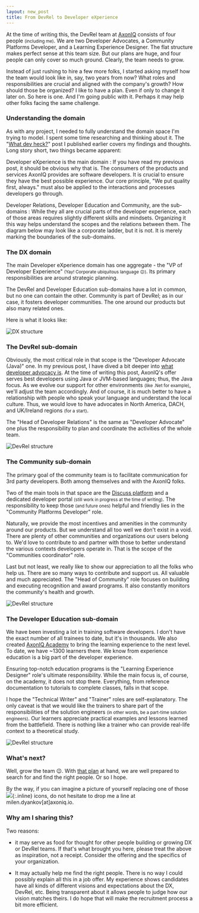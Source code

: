 ```yaml
---
layout: new_post
title: From DevRel to Developer eXperience
---
```


At the time of writing this, the DevRel team at [AxonIQ](https://axoniq.io) consists of four people <small>(including me)</small>. We are two Developer Advocates, a Community Platforms Developer, and a Learning Experience Designer. The flat structure makes perfect sense at this team size. But our plans are huge, and four people can only cover so much ground. Clearly, the team needs to grow.

Instead of just rushing to hire a few more folks, I started asking myself how the team would look like in, say, two years from now? What roles and responsibilities are crucial and aligned with the company's growth? How should those be organized? I like to have a plan. Even if only to change it later on. So here is one. And I'm going public with it. Perhaps it may help other folks facing the same challenge.

<!--more-->

### Understanding the domain

As with any project, I needed to fully understand the domain space I'm trying to model. I spent some time researching and thinking about it. The "[What dev heck?](/blog/2022/02/what_dev_heck/)" post I published earlier covers my findings and thoughts. Long story short, two things became apparent:

Developer eXperience is the main domain
: If you have read my previous post, it should be obvious why that is. The consumers of the products and services AxonIQ provides are software developers. It is crucial to ensure they have the best possible experience. Our core principle, "We put quality first, always." must also be applied to the interactions and processes developers go through.

Developer Relations, Developer Education and Community, are the sub-domains
: While they all are crucial parts of the developer experience, each of those areas requires slightly different skills and mindsets. Organizing it this way helps understand the scopes and the relations between them. The diagram below may look like a corporate ladder, but it is not. It is merely marking the boundaries of the sub-domains.


### The DX domain

The main Developer eXperience domain has one aggregate - the "VP of Developer Experience" <small>(Yay! Corporate ubiquitous language 😉)</small>. Its primary responsibilities are around strategic planning.

The DevRel and Developer Education sub-domains have a lot in common, but no one can contain the other. Community is part of DevRel; as in our case, it fosters developer communities. The one around our products but also many related ones.

Here is what it looks like:

![DX structure](/assets/2022-02-10-from_devrel_to_developer_experience/dx.png)


### The DevRel sub-domain

Obviously, the most critical role in that scope is the "Developer Advocate (Java)" one. In my previous post, I have dived a bit deeper into [what developer advocacy is](/blog/2022/01/what_dev_heck#developer-advocacy). At the time of writing this post, AxonIQ's offer serves best developers using Java or JVM-based languages; thus, the Java focus. As we evolve our support for other environments <small>(like .Net for example)</small>, we'll adjust the team accordingly. And of course, it is much better to have a relationship with people who speak your language and understand the local culture. Thus, we would love to have advocates in North America, DACH, and UK/Ireland regions <small>(for a start)</small>.

The "Head of Developer Relations" is the same as "Developer Advocate" one plus the responsibility to plan and coordinate the activities of the whole team.

![DevRel structure](/assets/2022-02-10-from_devrel_to_developer_experience/devrel.png)


### The Community sub-domain

The primary goal of the community team is to facilitate communication for 3rd party developers. Both among themselves and with the AxonIQ folks.

Two of the main tools in that space are the [Discuss platform](https://discuss.axoniq.io/) and a dedicated developer portal <small>(still work in progress at the time of writing)</small>. The responsibility to keep those <small>(and future ones)</small> helpful and friendly lies in the "Community Platforms Developer" role.

Naturally, we provide the most incentives and amenities in the community around our products. But we understand all too well we don't exist in a void. There are plenty of other communities and organizations our users belong to. We'd love to contribute to and partner with those to better understand the various contexts developers operate in. That is the scope of the "Communities coordinator" role.

Last but not least, we really like to show our appreciation to all the folks who help us. There are so many ways to contribute and support us. All valuable and much appreciated. The "Head of Community" role focuses on building and executing recognition and award programs. It also constantly monitors the community's health and growth.


![DevRel structure](/assets/2022-02-10-from_devrel_to_developer_experience/community.png)


### The Developer Education sub-domain

We have been investing a lot in training software developers. I don't have the exact number of all trainees to date, but it's in thousands. We also created [AxonIQ Academy](https://academy.axoniq.io/) to bring the learning experience to the next level. To date, we have ~1300 learners there. We know from experience education is a big part of the developer experience.

Ensuring top-notch education programs is the "Learning Experience Designer" role's ultimate responsibility. While the main focus is, of course, on the academy, it does not stop there. Everything, from reference documentation to tutorials to complete classes, falls in that scope.

I hope the "Technical Writer" and "Trainer" roles are self-explanatory. The only caveat is that we would like the trainers to share part of the responsibilities of the solution engineers <small>(in other words, be a part-time solution engineers)</small>. Our learners appreciate practical examples and lessons learned from the battlefield. There is nothing like a trainer who can provide real-life context to a theoretical study.


![DevRel structure](/assets/2022-02-10-from_devrel_to_developer_experience/education.png)

### What's next?

Well, grow the team 😉. With [that plan](https://www.mindomo.com/mindmap/developer-experience-team-a624d1da224d4489b88bc61f8bc21270) at hand, we are well prepared to search for and find the right people. Or so I hope.

By the way, if you can imagine a picture of yourself replacing one of those ![](https://cdn2.iconfinder.com/data/icons/business-communication-1/100/business_employee_add_addition_sum_hire_new-20.png){:.inline} icons, do not hesitate to drop me a line at milen.dyankov[at]axoniq.io.

### Why am I sharing this?

Two reasons:

 - it may serve as food for thought for other people building or growing DX or DevRel teams. If that's what brought you here, please treat the above as inspiration, not a receipt. Consider the offering and the specifics of your organization.

 - It may actually help me find the right people. There is no way I could possibly explain all this in a job offer. My experience shows candidates have all kinds of different visions and expectations about the DX, DevRel, etc. Being transparent about it allows people to judge how our vision matches theirs. I do hope that will make the recruitment process a bit more efficient.



